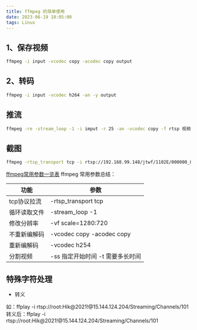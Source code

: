 ```yaml
---
title: ffmpeg 的简单使用
date: 2023-06-19 18:05:00
tags: Linux
---
```


## 1、保存视频

```bash
ffmpeg -i input -vcodec copy -acodec copy output
```

## 2、转码

```bash
ffmpeg -i input -vcodec h264 -an -y output
```

## 推流

```bash
ffmpeg -re -stream_loop -1 -i imput -r 25 -an -vcodec copy -f rtsp 视频流地址
```

## 截图

```bash
ffmpeg -rtsp_transport tcp -i rtsp://192.168.99.148/jtwf/1102E/000000_001 -vf scale=1920:1080 -r 1 -vframes 1 -an -vcodec mjpeg 000000_001.jpg
```

[ffmpeg常用参数一览表](https://www.cnblogs.com/mwl523/p/10856633.html)
ffmpeg 常用参数总结：

|功能|参数|
|----|---|
|tcp协议拉流|-rtsp_transport tcp|
|循环读取文件|-stream_loop -1|
|修改分辨率|-vf scale=1280:720|
|不重新编解码|-vcodec copy -acodec copy|
|重新编解码|-vcodec h254|
|分割视频|-ss 指定开始时间 -t 需要多长时间|

## 特殊字符处理

- 转义

如：ffplay -i rtsp://root:Hik@2021!@15.144.124.204/Streaming/Channels/101
转义后：ffplay -i rtsp://root:Hik\@2021\!@15.144.124.204/Streaming/Channels/101
